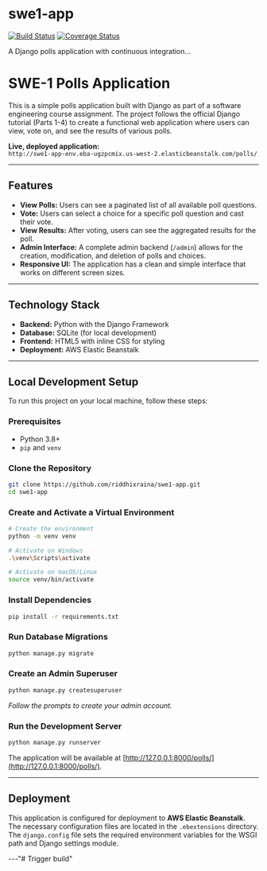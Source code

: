 # swe1-app

[![Build Status](https://app.travis-ci.com/riddhixraina/swe1-app.svg?branch=main)](https://app.travis-ci.com/riddhixraina/swe1-app)
[![Coverage Status](https://coveralls.io/repos/github/riddhixraina/swe1-app/badge.svg?branch=main)](https://coveralls.io/github/riddhixraina/swe1-app?branch=main)

A Django polls application with continuous integration...
# SWE-1 Polls Application

This is a simple polls application built with Django as part of a software engineering course assignment. The project follows the official Django tutorial (Parts 1-4) to create a functional web application where users can view, vote on, and see the results of various polls.

**Live, deployed application:**  
`http://swe1-app-env.eba-ugzpcmix.us-west-2.elasticbeanstalk.com/polls/`

---

## Features

- **View Polls:** Users can see a paginated list of all available poll questions.
- **Vote:** Users can select a choice for a specific poll question and cast their vote.
- **View Results:** After voting, users can see the aggregated results for the poll.
- **Admin Interface:** A complete admin backend (`/admin`) allows for the creation, modification, and deletion of polls and choices.
- **Responsive UI:** The application has a clean and simple interface that works on different screen sizes.

---

## Technology Stack

- **Backend:** Python with the Django Framework
- **Database:** SQLite (for local development)
- **Frontend:** HTML5 with inline CSS for styling
- **Deployment:** AWS Elastic Beanstalk

---

## Local Development Setup

To run this project on your local machine, follow these steps:

### Prerequisites

- Python 3.8+
- `pip` and `venv`

### Clone the Repository

```bash
git clone https://github.com/riddhixraina/swe1-app.git
cd swe1-app
```

### Create and Activate a Virtual Environment

```bash
# Create the environment
python -m venv venv

# Activate on Windows
.\venv\Scripts\activate

# Activate on macOS/Linux
source venv/bin/activate
```

### Install Dependencies

```bash
pip install -r requirements.txt
```

### Run Database Migrations

```bash
python manage.py migrate
```

### Create an Admin Superuser

```bash
python manage.py createsuperuser
```
_Follow the prompts to create your admin account._

### Run the Development Server

```bash
python manage.py runserver
```

The application will be available at [http://127.0.0.1:8000/polls/](http://127.0.0.1:8000/polls/).

---

## Deployment

This application is configured for deployment to **AWS Elastic Beanstalk**.  
The necessary configuration files are located in the `.ebextensions` directory.  
The `django.config` file sets the required environment variables for the WSGI path and Django settings module.

---"# Trigger build" 
